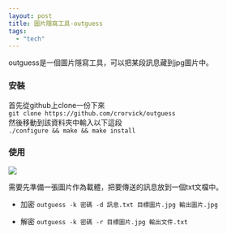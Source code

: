```yaml
---
layout: post
title: 圖片隱寫工具-outguess
tags: 
  - "tech"
---    
```

outguess是一個圖片隱寫工具，可以把某段訊息藏到jpg圖片中。  
### 安裝
首先從github上clone一份下來  
`git clone https://github.com/crorvick/outguess`  
然後移動到該資料夾中輸入以下這段  
`./configure && make && make install`  

### 使用
![](https://i.imgur.com/M9NVsSG.png)  

需要先準備一張圖片作為載體，把要傳送的訊息放到一個txt文檔中。  
* 加密
`outguess -k 密碼 -d 訊息.txt 目標圖片.jpg 輸出圖片.jpg`  

* 解密
`outguess -k 密碼 -r 目標圖片.jpg 輸出文件.txt`  
